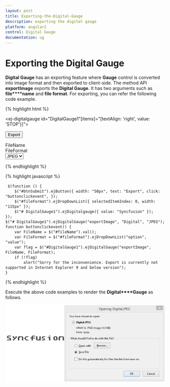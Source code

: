 ```yaml
---
layout: post
title: Exporting-the-Digital-Gauge
description: exporting the digital gauge
platform: angular2
control: Digital Gauge
documentation: ug
---
```


# Exporting the Digital Gauge

**Digital Gauge** has an exporting feature where **Gauge** control is converted into image format and then exported to client-side. The method API **exportImage** exports the **Digital Gauge**. It has two arguments such as **file****name** and **file format**. For exporting, you can refer the following code example.

{% highlight html %}

<ej-digitalgauge id="DigitalGauge1"[items]="[textAlign: 'right', value: 'STOP'}]">
</ej-digitalgauge>

<button id="btnSubmit">Export</button>
<div id=" fileName ">FileName </div>
<div id=" fileFormat ">FileFormat </div>
<select id="fileFormat">
    <option value="JPEG">JPEG</option>
    <option value="PNG">PNG</option>
</select>

{% endhighlight %}

{% highlight javascript %}

     $(function () {
        $("#btnSubmit").ejButton({ width: "50px", text: "Export", click: "buttonclickevent", });
        $("#fileFormat").ejDropDownList({ selectedItemIndex: 0, width: "115px" });
        $("# DigitalGauge1").ejDigitalgauge({ value: "Syncfusion" });
    });
    $("# DigitalGauge1").ejDigitalGauge("exportImage", "Digital", "JPEG");
    function buttonclickevent() {
        var FileName = $("#fileName").val();
        var FileFormat = $("#fileFormat").ejDropDownList("option", "value");
        var flag = $("#DigitalGauge1").ejDigitalGauge("exportImage", FileName, FileFormat);
        if (!flag)
            alert("Sorry for the inconvenience. Export is currently not supported in Internet Explorer 9 and below version");
    }


{% endhighlight %}

Execute the above code examples to render the **Digital****Gauge** as follows.

![](Exporting-the-Digital-Gauge_images/Exporting-the-Digital-Gauge_img1.png)

